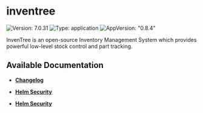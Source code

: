 # inventree

![Version: 7.0.31](https://img.shields.io/badge/Version-7.0.31-informational?style=flat-square) ![Type: application](https://img.shields.io/badge/Type-application-informational?style=flat-square) ![AppVersion: "0.8.4"](https://img.shields.io/badge/AppVersion-"0.8.4"-informational?style=flat-square)

InvenTree is an open-source Inventory Management System which provides powerful low-level stock control and part tracking.

## Available Documentation

- [**Changelog**](CHANGELOG)

- [**Helm Security**](container-security)

- [**Helm Security**](helm-security)

